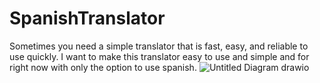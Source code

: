 # SpanishTranslator
Sometimes you need a simple translator that is fast, easy, and reliable to use quickly. I want to make this translator easy to use and simple and for right now with only the option to use spanish.
![Untitled Diagram drawio](https://github.com/giannasanone/SpanishTranslator/assets/158311394/971cb475-9051-479a-bf83-d47828aad8c7)
